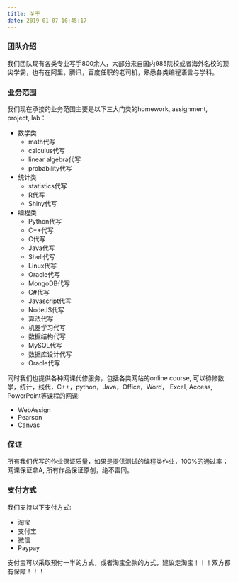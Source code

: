 ```yaml
---
title: 关于
date: 2019-01-07 10:45:17
---
```


### 团队介绍

我们团队现有各类专业写手800余人，大部分来自国内985院校或者海外名校的顶尖学霸，也有在阿里，腾讯，百度任职的老司机，熟悉各类编程语言与学科。

### 业务范围

我们现在承接的业务范围主要是以下三大门类的homework, assignment, project, lab：

- 数学类
    - math代写
    - calculus代写
    - linear algebra代写
    - probability代写
- 统计类
    - statistics代写
    - R代写
    - Shiny代写
- 编程类
    - Python代写
    - C++代写
    - C代写
    - Java代写
    - Shell代写
    - Linux代写
    - Oracle代写
    - MongoDB代写
    - C#代写
    - Javascript代写
    - NodeJS代写
    - 算法代写
    - 机器学习代写
    - 数据结构代写
    - MySQL代写
    - 数据库设计代写
    - Oracle代写

同时我们也提供各种网课代修服务，包括各类网站的online course, 可以待修数学，统计，线代，C++，python，Java，Office，Word， Excel, Access, PowerPoint等课程的网课:

- WebAssign
- Pearson
- Canvas

### 保证

所有我们代写的作业保证质量，如果是提供测试的编程类作业，100%的通过率；网课保证拿A, 所有作品保证原创，绝不雷同。

### 支付方式

我们支持以下支付方式:

- 淘宝
- 支付宝
- 微信
- Paypay

支付宝可以采取预付一半的方式，或者淘宝全款的方式，建议走淘宝！！！双方都有保障！！！




